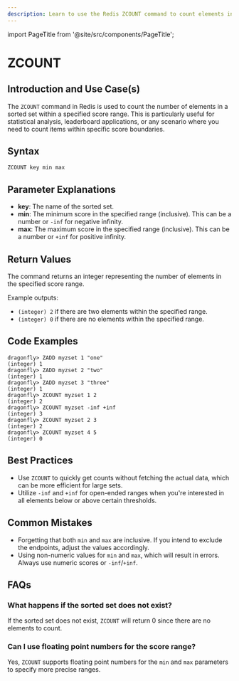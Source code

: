 ```yaml
---
description: Learn to use the Redis ZCOUNT command to count elements in a sorted set within a given score range, plus expert tips beyond the official Redis docs.
---
```


import PageTitle from '@site/src/components/PageTitle';

# ZCOUNT

<PageTitle title="Redis ZCOUNT Explained (Better Than Official Docs)" />

## Introduction and Use Case(s)

The `ZCOUNT` command in Redis is used to count the number of elements in a sorted set within a specified score range. This is particularly useful for statistical analysis, leaderboard applications, or any scenario where you need to count items within specific score boundaries.

## Syntax

```plaintext
ZCOUNT key min max
```

## Parameter Explanations

- **key**: The name of the sorted set.
- **min**: The minimum score in the specified range (inclusive). This can be a number or `-inf` for negative infinity.
- **max**: The maximum score in the specified range (inclusive). This can be a number or `+inf` for positive infinity.

## Return Values

The command returns an integer representing the number of elements in the specified score range.

Example outputs:

- `(integer) 2` if there are two elements within the specified range.
- `(integer) 0` if there are no elements within the specified range.

## Code Examples

```cli
dragonfly> ZADD myzset 1 "one"
(integer) 1
dragonfly> ZADD myzset 2 "two"
(integer) 1
dragonfly> ZADD myzset 3 "three"
(integer) 1
dragonfly> ZCOUNT myzset 1 2
(integer) 2
dragonfly> ZCOUNT myzset -inf +inf
(integer) 3
dragonfly> ZCOUNT myzset 2 3
(integer) 2
dragonfly> ZCOUNT myzset 4 5
(integer) 0
```

## Best Practices

- Use `ZCOUNT` to quickly get counts without fetching the actual data, which can be more efficient for large sets.
- Utilize `-inf` and `+inf` for open-ended ranges when you're interested in all elements below or above certain thresholds.

## Common Mistakes

- Forgetting that both `min` and `max` are inclusive. If you intend to exclude the endpoints, adjust the values accordingly.
- Using non-numeric values for `min` and `max`, which will result in errors. Always use numeric scores or `-inf`/`+inf`.

## FAQs

### What happens if the sorted set does not exist?

If the sorted set does not exist, `ZCOUNT` will return 0 since there are no elements to count.

### Can I use floating point numbers for the score range?

Yes, `ZCOUNT` supports floating point numbers for the `min` and `max` parameters to specify more precise ranges.
